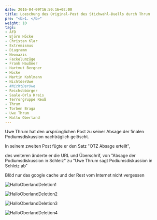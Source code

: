 ```yaml
---
date: 2016-04-09T16:50:16+02:00
title: Loeschung des Original-Post des Stichwahl-Duells durch Thrum
pre: "<b>1. </b>"
weight: 10
tags:
- AfD
- Björn Höcke
- Christan Klar
- Extremismus
- Diagramm
- Neonazis
- Fackelumzüge
- Frank Haußner
- Hartmut Bergner
- Höcke
- Martin Kohlmann
- NichtderUwe
- #NichtDerUwe
- Reichsbbürger
- Saale-Orla Kreis
- Terrorgruppe Reuß
- Thrum
- Torben Braga
- Uwe Thrum
- Hallo Oberland
---
```


Uwe Thrum hat den ursprünglichen Post zu seiner Absage der finalen Podiumsdiskussion nachträglich gelöscht.

In seinem zweiten Post fügte er den Satz "OTZ Absage erteilt",

des weiteren änderte er die URL und Überschrif,
von "Absage der Podiumsdiskussion in Schleiz" zu "Uwe Thrum sagt Podiumsdiskussion in Schleiz ab"

Blöd nur das google cache und der Rest vom Internet nicht vergessen

![HalloOberlandDeletion1](/de/media/hallo-oberland-thrum-deletion/1.png)

![HalloOberlandDeletion2](/de/media/hallo-oberland-thrum-deletion/2.jpg)

![HalloOberlandDeletion3](/de/media/hallo-oberland-thrum-deletion/3.jpg)

![HalloOberlandDeletion4](/de/media/hallo-oberland-thrum-deletion/4.png)



